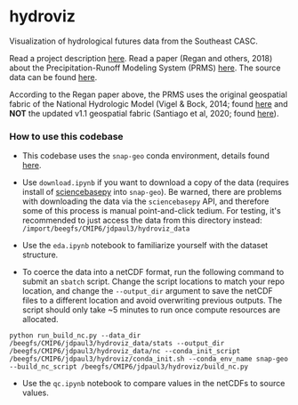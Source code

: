 # hydroviz
Visualization of hydrological futures data from the Southeast CASC.

Read a project description [here](https://secasc.ncsu.edu/2023/08/28/modeling-hydrologic-simulations-for-past-future-conditions-across-the-conterminous-us/). Read a paper (Regan and others, 2018) about the Precipitation-Runoff Modeling System (PRMS) [here](https://pubs.usgs.gov/publication/tm6B9). The source data can be found [here](https://www.usgs.gov/data/model-input-and-output-hydrologic-simulations-conterminous-united-states-historical-and-future).

According to the Regan paper above, the PRMS uses the original geospatial fabric of the National Hydrologic Model (Vigel & Bock, 2014; found [here](https://www.sciencebase.gov/catalog/item/535eda80e4b08e65d60fc834) and **NOT** the updated v1.1 geospatial fabric (Santiago et al, 2020; found [here](https://www.sciencebase.gov/catalog/item/5e29d1a0e4b0a79317cf7f63)).


### How to use this codebase

- This codebase uses the `snap-geo` conda environment, details found [here](https://github.com/ua-snap/snap-geo/tree/add_conda_env). 

- Use `download.ipynb` if you want to download a copy of the data (requires install of [sciencebasepy](https://github.com/DOI-USGS/sciencebasepy/tree/master) into `snap-geo`). Be warned, there are problems with downloading the data via the `sciencebasepy` API, and therefore some of this process is manual point-and-click tedium. For testing, it's recommended to just access the data from this directory instead: `/import/beegfs/CMIP6/jdpaul3/hydroviz_data`

- Use the `eda.ipynb` notebook to familiarize yourself with the dataset structure.

- To coerce the data into a netCDF format, run the following command to submit an `sbatch` script. Change the script locations to match your repo location, and change the `--output_dir` argument to save the netCDF files to a different location and avoid overwriting previous outputs. The script should only take ~5 minutes to run once compute resources are allocated.

```
python run_build_nc.py --data_dir /beegfs/CMIP6/jdpaul3/hydroviz_data/stats --output_dir /beegfs/CMIP6/jdpaul3/hydroviz_data/nc --conda_init_script /beegfs/CMIP6/jdpaul3/hydroviz/conda_init.sh --conda_env_name snap-geo --build_nc_script /beegfs/CMIP6/jdpaul3/hydroviz/build_nc.py
```

- Use the `qc.ipynb` notebook to compare values in the netCDFs to source values.
